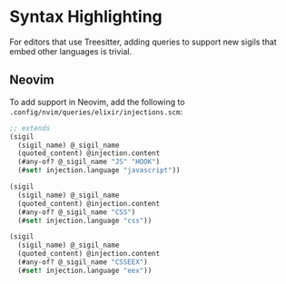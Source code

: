 # Syntax Highlighting

For editors that use Treesitter, adding queries to support new sigils that embed other languages is trivial.

## Neovim

To add support in Neovim, add the following to `.config/nvim/queries/elixir/injections.scm`:

```scheme
;; extends
(sigil
  (sigil_name) @_sigil_name
  (quoted_content) @injection.content
  (#any-of? @_sigil_name "JS" "HOOK")
  (#set! injection.language "javascript"))

(sigil
  (sigil_name) @_sigil_name
  (quoted_content) @injection.content
  (#any-of? @_sigil_name "CSS")
  (#set! injection.language "css"))

(sigil
  (sigil_name) @_sigil_name
  (quoted_content) @injection.content
  (#any-of? @_sigil_name "CSSEEX")
  (#set! injection.language "eex"))
```
